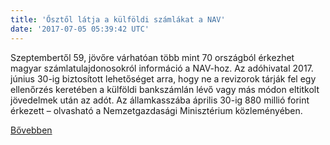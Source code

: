 ```yaml
---
title: 'Ősztől látja a külföldi számlákat a NAV'
date: '2017-07-05 05:39:42 UTC'
---
```


Szeptembertől 59, jövőre várhatóan több mint 70 országból érkezhet magyar számlatulajdonosokról információ a NAV-hoz. Az adóhivatal 2017. június 30-ig biztosított lehetőséget arra, hogy ne a revizorok tárják fel egy ellenőrzés keretében a külföldi bankszámlán lévő vagy más módon eltitkolt jövedelmek után az adót. Az államkasszába április 30-ig 880 millió forint érkezett – olvasható a Nemzetgazdasági Minisztérium közleményében.


[Bővebben](http://ift.tt/2sEigpK)

